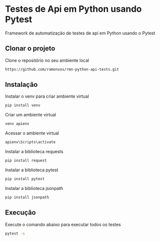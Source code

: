 # Testes de Api em Python usando Pytest

Framework de automatização de testes de api em Python usando o Pytest

## Clonar o projeto

Clone o repositório no seu ambiente local

```bash
https://github.com/ramonvos/rmn-python-api-tests.git
```

## Instalação

Instalar o venv para criar ambiente virtual
```bash
pip install venv
```

Criar um ambiente virtual

```bash
venv apienv
```

Acessar o ambiente virtual

```bash
apienv\Scripts\activate
```

Instalar a biblioteca requests

```bash
pip install request
```

Instalar a biblioteca pytest

```bash
pip install pytest
```

Instalar a biblioteca jsonpath

```bash
pip install jsonpath
```


## Execução

Execute o comando abaixo para executar todos os testes

```bash
pytest -s
```
